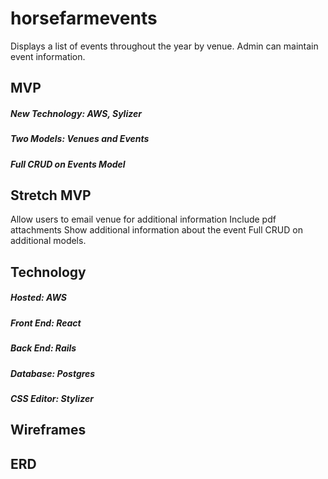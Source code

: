 # horsefarmevents

Displays a list of events throughout the year by venue. Admin can maintain event information.

## MVP

##### New Technology: AWS, Sylizer

##### Two Models: Venues and Events

##### Full CRUD on Events Model

## Stretch MVP

Allow users to email venue for additional information
Include pdf attachments
Show additional information about the event
Full CRUD on additional models.

## Technology

##### Hosted: AWS

##### Front End: React

##### Back End: Rails

##### Database: Postgres

##### CSS Editor: Stylizer

## Wireframes

## ERD
